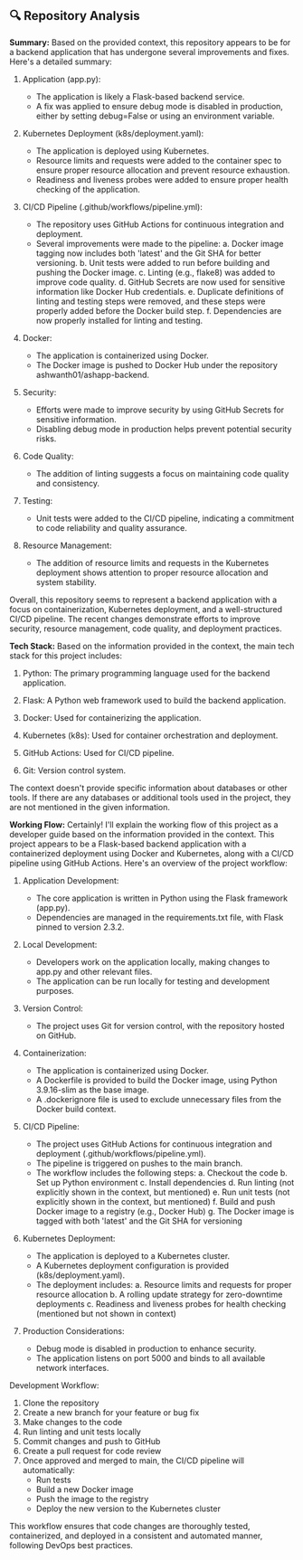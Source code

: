 


## 🔍 Repository Analysis
**Summary:**
Based on the provided context, this repository appears to be for a backend application that has undergone several improvements and fixes. Here's a detailed summary:

1. Application (app.py):
   - The application is likely a Flask-based backend service.
   - A fix was applied to ensure debug mode is disabled in production, either by setting debug=False or using an environment variable.

2. Kubernetes Deployment (k8s/deployment.yaml):
   - The application is deployed using Kubernetes.
   - Resource limits and requests were added to the container spec to ensure proper resource allocation and prevent resource exhaustion.
   - Readiness and liveness probes were added to ensure proper health checking of the application.

3. CI/CD Pipeline (.github/workflows/pipeline.yml):
   - The repository uses GitHub Actions for continuous integration and deployment.
   - Several improvements were made to the pipeline:
     a. Docker image tagging now includes both 'latest' and the Git SHA for better versioning.
     b. Unit tests were added to run before building and pushing the Docker image.
     c. Linting (e.g., flake8) was added to improve code quality.
     d. GitHub Secrets are now used for sensitive information like Docker Hub credentials.
     e. Duplicate definitions of linting and testing steps were removed, and these steps were properly added before the Docker build step.
     f. Dependencies are now properly installed for linting and testing.

4. Docker:
   - The application is containerized using Docker.
   - The Docker image is pushed to Docker Hub under the repository ashwanth01/ashapp-backend.

5. Security:
   - Efforts were made to improve security by using GitHub Secrets for sensitive information.
   - Disabling debug mode in production helps prevent potential security risks.

6. Code Quality:
   - The addition of linting suggests a focus on maintaining code quality and consistency.

7. Testing:
   - Unit tests were added to the CI/CD pipeline, indicating a commitment to code reliability and quality assurance.

8. Resource Management:
   - The addition of resource limits and requests in the Kubernetes deployment shows attention to proper resource allocation and system stability.

Overall, this repository seems to represent a backend application with a focus on containerization, Kubernetes deployment, and a well-structured CI/CD pipeline. The recent changes demonstrate efforts to improve security, resource management, code quality, and deployment practices.

**Tech Stack:**
Based on the information provided in the context, the main tech stack for this project includes:

1. Python: The primary programming language used for the backend application.

2. Flask: A Python web framework used to build the backend application.

3. Docker: Used for containerizing the application.

4. Kubernetes (k8s): Used for container orchestration and deployment.

5. GitHub Actions: Used for CI/CD pipeline.

6. Git: Version control system.

The context doesn't provide specific information about databases or other tools. If there are any databases or additional tools used in the project, they are not mentioned in the given information.

**Working Flow:**
Certainly! I'll explain the working flow of this project as a developer guide based on the information provided in the context. This project appears to be a Flask-based backend application with a containerized deployment using Docker and Kubernetes, along with a CI/CD pipeline using GitHub Actions. Here's an overview of the project workflow:

1. Application Development:
   - The core application is written in Python using the Flask framework (app.py).
   - Dependencies are managed in the requirements.txt file, with Flask pinned to version 2.3.2.

2. Local Development:
   - Developers work on the application locally, making changes to app.py and other relevant files.
   - The application can be run locally for testing and development purposes.

3. Version Control:
   - The project uses Git for version control, with the repository hosted on GitHub.

4. Containerization:
   - The application is containerized using Docker.
   - A Dockerfile is provided to build the Docker image, using Python 3.9.16-slim as the base image.
   - A .dockerignore file is used to exclude unnecessary files from the Docker build context.

5. CI/CD Pipeline:
   - The project uses GitHub Actions for continuous integration and deployment (.github/workflows/pipeline.yml).
   - The pipeline is triggered on pushes to the main branch.
   - The workflow includes the following steps:
     a. Checkout the code
     b. Set up Python environment
     c. Install dependencies
     d. Run linting (not explicitly shown in the context, but mentioned)
     e. Run unit tests (not explicitly shown in the context, but mentioned)
     f. Build and push Docker image to a registry (e.g., Docker Hub)
     g. The Docker image is tagged with both 'latest' and the Git SHA for versioning

6. Kubernetes Deployment:
   - The application is deployed to a Kubernetes cluster.
   - A Kubernetes deployment configuration is provided (k8s/deployment.yaml).
   - The deployment includes:
     a. Resource limits and requests for proper resource allocation
     b. A rolling update strategy for zero-downtime deployments
     c. Readiness and liveness probes for health checking (mentioned but not shown in context)

7. Production Considerations:
   - Debug mode is disabled in production to enhance security.
   - The application listens on port 5000 and binds to all available network interfaces.

Development Workflow:
1. Clone the repository
2. Create a new branch for your feature or bug fix
3. Make changes to the code
4. Run linting and unit tests locally
5. Commit changes and push to GitHub
6. Create a pull request for code review
7. Once approved and merged to main, the CI/CD pipeline will automatically:
   - Run tests
   - Build a new Docker image
   - Push the image to the registry
   - Deploy the new version to the Kubernetes cluster

This workflow ensures that code changes are thoroughly tested, containerized, and deployed in a consistent and automated manner, following DevOps best practices.

